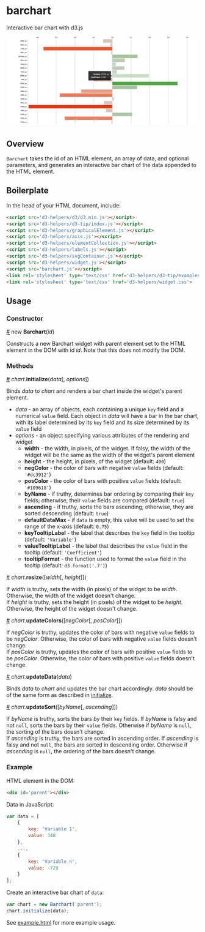 # barchart
Interactive bar chart with d3.js

![alt text](https://raw.githubusercontent.com/alexrfling/barchart/master/img/example.png)

## Overview
`Barchart` takes the id of an HTML element, an array of data, and optional parameters, and generates an interactive bar chart of the data appended to the HTML element.

## Boilerplate
In the head of your HTML document, include:
```html
<script src='d3-helpers/d3/d3.min.js'></script>
<script src='d3-helpers/d3-tip/index.js'></script>
<script src='d3-helpers/graphicalElement.js'></script>
<script src='d3-helpers/axis.js'></script>
<script src='d3-helpers/elementCollection.js'></script>
<script src='d3-helpers/labels.js'></script>
<script src='d3-helpers/svgContainer.js'></script>
<script src='d3-helpers/widget.js'></script>
<script src='barchart.js'></script>
<link rel='stylesheet' type='text/css' href='d3-helpers/d3-tip/examples/example-styles.css'>
<link rel='stylesheet' type='text/css' href='d3-helpers/widget.css'>
```

## Usage

### Constructor
<a name='constructorBarchart' href='#constructorBarchart'>#</a> new **Barchart**(_id_)

Constructs a new Barchart widget with parent element set to the HTML element in the DOM with id _id_. Note that this does not modify the DOM.

### Methods
<a name='initialize' href='#initialize'>#</a> _chart_.**initialize**(_data_[, _options_])

Binds _data_ to _chart_ and renders a bar chart inside the widget's parent element.
* _data_ - an array of objects, each containing a unique `key` field and a numerical `value` field. Each object in _data_ will have a bar in the bar chart, with its label determined by its `key` field and its size determined by its `value` field
* _options_ - an object specifying various attributes of the rendering and widget
  * **width** - the width, in pixels, of the widget. If falsy, the width of the widget will be the same as the width of the widget's parent element
  * **height** - the height, in pixels, of the widget (default: `400`)
  * **negColor** - the color of bars with negative `value` fields (default: `'#dc3912'`)
  * **posColor** - the color of bars with positive `value` fields (default: `'#109618'`)
  * **byName** - if truthy, determines bar ordering by comparing their `key` fields; otherwise, their `value` fields are compared (default: `true`)
  * **ascending** - if truthy, sorts the bars ascending; otherwise, they are sorted descending (default: `true`)
  * **defaultDataMax** - if `data` is empty, this value will be used to set the range of the x-axis (default: `0.75`)
  * **keyTooltipLabel** - the label that describes the `key` field in the tooltip (default: `'Variable'`)
  * **valueTooltipLabel** - the label that describes the `value` field in the tooltip (default: `'Coefficient'`)
  * **tooltipFormat** - the function used to format the `value` field in the tooltip (default: `d3.format('.7')`)

<a name='resize' href='#resize'>#</a> _chart_.**resize**([_width_[, _height_]])

If _width_ is truthy, sets the width (in pixels) of the widget to be _width_. Otherwise, the width of the widget doesn't change.  
If _height_ is truthy, sets the height (in pixels) of the widget to be _height_. Otherwise, the height of the widget doesn't change.

<a name='updateColors' href='#updateColors'>#</a> _chart_.**updateColors**([_negColor_[, _posColor_]])

If _negColor_ is truthy, updates the color of bars with negative `value` fields to be _negColor_. Otherwise, the color of bars with negative `value` fields doesn't change.  
If _posColor_ is truthy, updates the color of bars with positive `value` fields to be _posColor_. Otherwise, the color of bars with positive `value` fields doesn't change.

<a name='updateData' href='#updateData'>#</a> _chart_.**updateData**(_data_)

Binds _data_ to _chart_ and updates the bar chart accordingly. _data_ should be of the same form as described in <a href='#initialize'>initialize</a>.

<a name='updateSort' href='#updateSort'>#</a> _chart_.**updateSort**([_byName_[, _ascending_]])

If _byName_ is truthy, sorts the bars by their `key` fields. If _byName_ is falsy and not `null`, sorts the bars by their `value` fields. Otherwise if _byName_ is `null`, the sorting of the bars doesn't change.  
If _ascending_ is truthy, the bars are sorted in ascending order. If _ascending_ is falsy and not `null`, the bars are sorted in descending order. Otherwise if _ascending_ is `null`, the ordering of the bars doesn't change.

### Example
HTML element in the DOM:
```html
<div id='parent'></div>
```
Data in JavaScript:
```js
var data = [
    {
        key: 'Variable 1',
        value: 348
    },
    ...,
    {
        key: 'Variable n',
        value: -729
    }
];
```
Create an interactive bar chart of `data`:
```js
var chart = new Barchart('parent');
chart.initialize(data);
```
See <a href='https://github.com/alexrfling/barchart/blob/master/example.html'>example.html</a> for more example usage.

